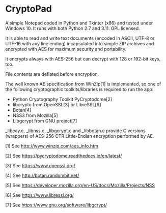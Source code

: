 CryptoPad
=========

A simple Notepad coded in Python and Tkinter (x86) and tested under Windows 10.
It runs with both Python 2.7 and 3.11.
GPL licensed.


It is able to read and write text documents (encoded in ASCII, UTF-8 or UTF-16 with any line ending) incapsulated into simple ZIP archives and encrypted with AES for maximum security and portability.

It encrypts always with AES-256 but can decrypt with 128 or 192-bit keys, too.

File contents are deflated before encryption.


The well known AE specification from WinZip[1] is implemented, so one of the following cryptographic toolkits/libraries is required to run the app:

- Python Cryptography Toolkit PyCryptodome[2]
- libcrypto from OpenSSL[3] or LibreSSL[6]
- Botan[4]
- NSS3 from Mozilla[5]
- Libgcrypt from GNU project[7]

_libeay.c, _libnss.c, _libgcrypt.c and _libbotan.c provide C versions (wrappers) of AES-256 CTR Little-Endian encryption performed by AE.
 


[1] See http://www.winzip.com/aes_info.htm

[2] See https://pycryptodome.readthedocs.io/en/latest/

[3] See https://www.openssl.org/

[4] See http://botan.randombit.net/

[5] See https://developer.mozilla.org/en-US/docs/Mozilla/Projects/NSS

[6] See https://www.libressl.org/

[7] See https://www.gnu.org/software/libgcrypt/
